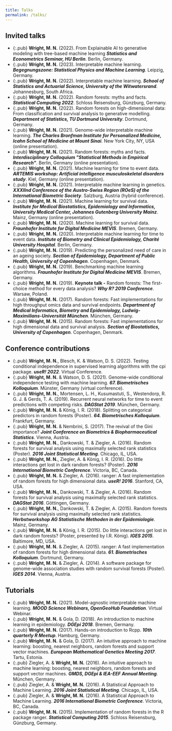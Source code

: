 ```yaml
---
title: Talks
permalink: /talks/
---
```

 
## Invited talks
* {:.pub} **Wright, M. N.** (2022). From Explainable AI to generative modeling with tree-based machine learning ***Statistics and Econometrics Seminar, HU Berlin***. Berlin, Germany.
* {:.pub} **Wright, M. N.** (2023). Interpretable machine learning. ***Begegnungszone: Statistical Physics and Machine Learning***. Leipzig, Germany.
* {:.pub} **Wright, M. N.** (2022). Interpretable machine learning. ***School of Statistics and Actuarial Science, University of the Witwatersrand***. Johannesburg, South Africa.
* {:.pub} **Wright, M. N.** (2022). Random forests: myths and facts. ***Statistical Computing 2022***. Schloss Reisensburg, Günzburg, Germany.
* {:.pub} **Wright, M. N.** (2022). Random forests on high-dimensional data: From classification and survival analysis to generative modelling. ***Department of Statistics, TU Dortmund University***. Dortmund, Germany.
* {:.pub} **Wright, M. N.** (2021). Genome-wide interpretable machine learning. ***The Charles Bronfman Institute for Personalized Medicine, Icahn School of Medicine at Mount Sinai***. New York City, NY, USA (online presentation).
* {:.pub} **Wright, M. N.** (2021). Random forests: myths and facts. ***Interdisciplinary Colloquium "Statistical Methods in Empirical Research"***. Berlin, Germany (online presentation).
* {:.pub} **Wright, M. N.** (2021). Machine learning for time to event data. ***ARTEMIS workshop: Artificial intelligence musculoskeletal disorders study***. Kiel, Germany (online presentation).
* {:.pub} **Wright, M. N.** (2021). Interpretable machine learning in genetics. ***XXXIInd Conference of the Austro-Swiss Region (ROeS) of the International Biometric Society***. Salzburg, Austria (hybrid conference).
* {:.pub} **Wright, M. N.** (2021). Machine learning for survival data. ***Institute for Medical Biostatistics, Epidemiology and Informatics, University Medical Center, Johannes Gutenberg University Mainz***. Mainz, Germany (online presentation).
* {:.pub} **Wright, M. N.** (2020). Machine learning for survival data. ***Fraunhofer Institute for Digital Medicine MEVIS***. Bremen, Germany.
* {:.pub} **Wright, M. N.** (2020). Interpretable machine learning for time to event data. ***Institute of Biometry and Clinical Epidemiology, Charité University Hospital***. Berlin, Germany.
* {:.pub} **Wright, M. N.** (2019). Predicting the personalized need of care in an ageing society. ***Section of Epidemiology, Department of Public Health, University of Copenhagen***. Copenhagen, Denmark.
* {:.pub} **Wright, M. N.** (2019). Benchmarking machine learning algorithms. ***Fraunhofer Institute for Digital Medicine MEVIS***. Bremen, Germany.
* {:.pub} **Wright, M. N.** (2019). **Keynote talk -** Random forests: The first-choice method for every data analysis? ***Why R? 2019 Conference***. Warsaw, Poland.
* {:.pub} **Wright, M. N.** (2017). Random forests: Fast implementations for high throughput omics data and survival endpoints. ***Department of Medical Informatics, Biometry and Epidemiology, Ludwig-Maximilians-Universität München***. München, Germany.
* {:.pub} **Wright, M. N.** (2015). Random forests: Fast implementations for high dimensional data and survival analysis. ***Section of Biostatistics, University of Copenhagen***. Copenhagen, Denmark.

## Conference contributions
* {:.pub} **Wright, M. N.**, Blesch, K. & Watson, D. S. (2022). Testing conditional independence in supervised learning algorithms with the cpi package. ***useR! 2022***. Virtual Conference.
* {:.pub} **Wright, M. N.** & Watson, D. S. (2021). Genome-wide conditional independence testing with machine learning. ***67. Biometrisches Kolloquium***. Münster, Germany (virtual conference).
* {:.pub} **Wright, M. N.**, Mortensen, L. H., Kusumastuti, S., Westendorp, R. G. J. & Gerds, T. A. (2019). Recurrent neural networks for time to event predictions with competing risks. ***DAGStat 2019***. München, Germany.
* {:.pub} **Wright, M. N.** & König, I. R. (2018). Splitting on categorical predictors in random forests (Poster). ***64. Biometrisches Kolloquium***. Frankfurt, Germany.
* {:.pub} **Wright, M. N.** & Nembrini, S. (2017). The revival of the Gini importance? ***Joint Conference on Biometrics & Biopharmaceutical Statistics***. Vienna, Austria.
* {:.pub} **Wright, M. N.**, Dankowski, T. & Ziegler, A. (2016). Random forests for survival analysis using maximally selected rank statistics (Poster). ***2016 Joint Statistical Meeting***. Chicago, IL, USA.
* {:.pub} **Wright, M. N.**, Ziegler, A. & König, I. R. (2016). Do little interactions get lost in dark random forests? (Poster). ***2016 International Biometric Conference***. Victoria, BC, Canada.
* {:.pub} **Wright, M. N.** & Ziegler, A. (2016). ranger: A fast implementation of random forests for high dimensional data. ***useR! 2016***. Stanford, CA, USA.
* {:.pub} **Wright, M. N.**, Dankowski, T. & Ziegler, A. (2016). Random forests for survival analysis using maximally selected rank statistics. ***DAGStat 2016***. Göttingen, Germany.
* {:.pub} **Wright, M. N.**, Dankowski, T. & Ziegler, A. (2015). Random forests for survival analysis using maximally selected rank statistics. ***Herbstworkshop AG Statistische Methoden in der Epidemiologie***. Mainz, Germany.
* {:.pub} **Wright, M. N.** & König, I. R. (2015). Do little interactions get lost in dark random forests? (Poster, presented by I.R. König). ***IGES 2015***. Baltimore, MD, USA.
* {:.pub} **Wright, M. N.** & Ziegler, A. (2015). ranger: A fast implementation of random forests for high dimensional data. ***61. Biometrisches Kolloquium***. Dortmund, Germany.
* {:.pub} **Wright, M. N.** & Ziegler, A. (2014). A software package for genome-wide association studies with random survival forests (Poster). ***IGES 2014***. Vienna, Austria.

## Tutorials
* {:.pub} **Wright, M. N.** (2021). Model-agnostic interpretable machine learning. ***MOOD Science Webinars, OpenGeoHub Foundation***. Virtual Webinar.
* {:.pub} **Wright, M. N.** & Gola, D. (2018). An introduction to machine learning in epidemiology. ***DGEpi 2018***. Bremen, Germany.
* {:.pub} **Wright, M. N.**  (2017). Hands-on introduction to Rcpp. ***10th quarterly R Meetup***. Hamburg, Germany.
* {:.pub} **Wright, M. N.** & Gola, D. (2017). An intuitive approach to machine learning: boosting, nearest neighbors, random forests and support vector machines. ***European Mathematical Genetics Meeting 2017***. Tartu, Estonia.
* {:.pub} Ziegler, A. & **Wright, M. N.** (2016). An intuitive approach to machine learning: boosting, nearest neighbors, random forests and support vector machines. ***GMDS, DGEpi & IEA-EEF Annual Meeting***. München, Germany.
* {:.pub} Ziegler, A. & **Wright, M. N.** (2016). A Statistical Approach to Machine Learning. ***2016 Joint Statistical Meeting***. Chicago, IL, USA.
* {:.pub} Ziegler, A. & **Wright, M. N.** (2016). A Statistical Approach to Machine Learning. ***2016 International Biometric Conference***. Victoria, BC, Canada.
* {:.pub} **Wright, M. N.** (2015). Implementation of random forests in the R package ranger. ***Statistical Computing 2015***. Schloss Reisensburg, Günzburg, Germany.
 
